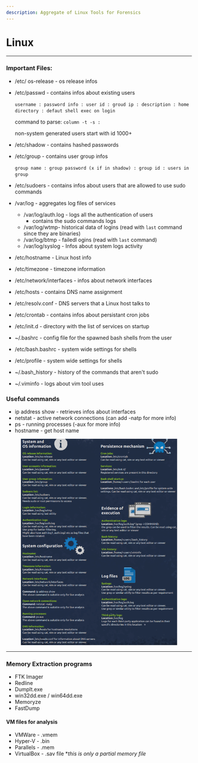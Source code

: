 ```yaml
---
description: Aggregate of Linux Tools for Forensics
---
```


# Linux

***

### Important Files:

* /etc/ os-release - os release infos
*   /etc/passwd - contains infos about existing users

    `username : password info : user id : groud ip : description : home directory : defaut shell exec on login`

    command to parse: `column -t -s :`

    non-system generated users start with id 1000+
* /etc/shadow - contains hashed passwords
*   /etc/group - contains user group infos

    `group name : group password (x if in shadow) : group id : users in group`
* /etc/sudoers  - contains infos about users that are allowed to use sudo commands
* /var/log - aggregates log files of services
  * /var/log/auth.log - logs all the authentication of users
    * contains the sudo commands logs
  * /var/log/wtmp- historical data of logins (read with `last` command since they are binaries)
  * /var/log/btmp - failedl ogins (read with `last` command)
  * /var/log/syslog - Infos about system logs activity
* /etc/hostname - Linux host info
* /etc/timezone - timezone information
* /etc/network/interfaces - infos about network interfaces
* /etc/hosts - contains DNS name assignment
* /etc/resolv.conf - DNS servers that a Linux host talks to
* /etc/crontab - contains infos about persistant cron jobs
* /etc/init.d - directory with the list of services on startup
* \~/.bashrc - config file for the spawned bash shells from the user
* /etc/bash.bashrc - system wide settings for shells
* /etc/profile - system wide settings for shells
* \~/.bash\_history - history of the commands that aren't sudo
* \~/.viminfo - logs about vim tool uses

### Useful commands

* ip address show - retrieves infos about interfaces
* netstat  - active network connections (can add -natp for more info)
* ps - running processes (-aux for more info)
* hostname - get host name



<figure><img src="../../.gitbook/assets/image.png" alt=""><figcaption></figcaption></figure>

***

### Memory Extraction programs

* FTK Imager
* Redline
* DumpIt.exe
* win32dd.exe / win64dd.exe
* Memoryze
* FastDump

#### VM files for analysis

* VMWare - .vmem
* Hyper-V - .bin
* Parallels - .mem
* VirtualBox - .sav file \*_this is only a partial memory file_
